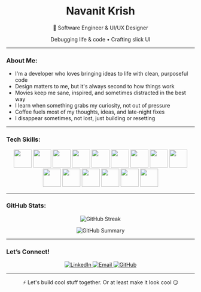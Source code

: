 <h1 align="center">Navanit Krish</h1>

<p align="center">
  🧠 Software Engineer & UI/UX Designer  
</p>
<p align="center">
  Debugging life & code • Crafting slick UI
</p>

---

### About Me:

- I'm a developer who loves bringing ideas to life with clean, purposeful code  
- Design matters to me, but it's always second to how things work  
- Movies keep me sane, inspired, and sometimes distracted in the best way  
- I learn when something grabs my curiosity, not out of pressure  
- Coffee fuels most of my thoughts, ideas, and late-night fixes  
- I disappear sometimes, not lost, just building or resetting

---

### Tech Skills:

<div align="center">
  <img src="https://skillicons.dev/icons?i=ts" width="48" />
  <img src="https://skillicons.dev/icons?i=js" width="48" />
  <img src="https://skillicons.dev/icons?i=react" width="48" />
<img src="https://skillicons.dev/icons?i=dart" width="48" />
<img src="https://skillicons.dev/icons?i=flutter" width="48" />
<img src="https://skillicons.dev/icons?i=cpp" width="48" />
 
  <img src="https://skillicons.dev/icons?i=nodejs" width="48" />
  <img src="https://skillicons.dev/icons?i=express" width="48" />
  <img src="https://skillicons.dev/icons?i=mongodb" width="48" />
  <img src="https://skillicons.dev/icons?i=firebase" width="48" />
  <img src="https://skillicons.dev/icons?i=scss" width="48" />
  <img src="https://skillicons.dev/icons?i=figma" width="48" />
  <img src="https://skillicons.dev/icons?i=git" width="48" />
  <img src="https://skillicons.dev/icons?i=github" width="48" />
  <img src="https://skillicons.dev/icons?i=vscode" width="48" />
</div>


---

### GitHub Stats:

<p align="center">
  <img src="https://github-readme-streak-stats.herokuapp.com/?user=navi1104&theme=tokyonight&hide_border=true" alt="GitHub Streak" />
</p>
<p align="center">
  <img src="https://github-profile-summary-cards.vercel.app/api/cards/profile-details?username=navi1104&theme=tokyonight" alt="GitHub Summary" />
</p>

---

### Let’s Connect!

<p align="center">
  <a href="https://www.linkedin.com/in/navanit-krish-k-m-632a0a226/" target="_blank">
    <img src="https://img.shields.io/badge/LinkedIn-%230077B5.svg?style=for-the-badge&logo=linkedin&logoColor=white" alt="LinkedIn" />
  </a>
  <a href="mailto:navanitkrishkm@gmail.com">
    <img src="https://img.shields.io/badge/Email-%23ff6ac1.svg?style=for-the-badge&logo=gmail&logoColor=white" alt="Email" />
  </a>
  <a href="https://github.com/navi1104" target="_blank">
    <img src="https://img.shields.io/badge/GitHub-%23117a8b.svg?style=for-the-badge&logo=github&logoColor=white" alt="GitHub" />
  </a>
</p>

---

<p align="center">
  ⚡ Let's build cool stuff together. Or at least make it look cool 😏
</p>
